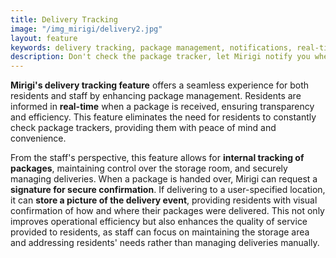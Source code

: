 ```yaml
---
title: Delivery Tracking
image: "/img_mirigi/delivery2.jpg"
layout: feature
keywords: delivery tracking, package management, notifications, real-time updates, security, convenience
description: Don't check the package tracker, let Mirigi notify you when your delivery arrives.
---
```


**Mirigi's delivery tracking feature** offers a seamless experience for both residents and staff by enhancing package management. Residents are informed in **real-time** when a package is received, ensuring transparency and efficiency. This feature eliminates the need for residents to constantly check package trackers, providing them with peace of mind and convenience.

From the staff's perspective, this feature allows for **internal tracking of packages**, maintaining control over the storage room, and securely managing deliveries. When a package is handed over, Mirigi can request a **signature for secure confirmation**. If delivering to a user-specified location, it can **store a picture of the delivery event**, providing residents with visual confirmation of how and where their packages were delivered. This not only improves operational efficiency but also enhances the quality of service provided to residents, as staff can focus on maintaining the storage area and addressing residents' needs rather than managing deliveries manually.
